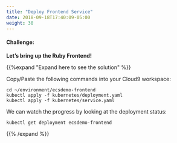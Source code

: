 ```yaml
---
title: "Deploy Frontend Service"
date: 2018-09-18T17:40:09-05:00
weight: 30
---
```


#### Challenge:
**Let’s bring up the Ruby Frontend!**

{{%expand "Expand here to see the solution" %}}

Copy/Paste the following commands into your Cloud9 workspace:

```
cd ~/environment/ecsdemo-frontend
kubectl apply -f kubernetes/deployment.yaml
kubectl apply -f kubernetes/service.yaml

```

We can watch the progress by looking at the deployment status:
```
kubectl get deployment ecsdemo-frontend
```
{{% /expand %}}
